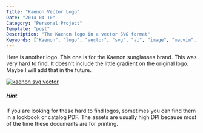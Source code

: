 ```yaml
---
Title: "Kaenon Vector Logo"
Date: "2014-04-10"
Category: "Personal Project"
Template: "post"
Description: "The Kaenon logo in a vector SVG format"
Keywords: ["Kaenon", "logo", "vector", "svg", "ai", "image", "macvim", "icon", "icns"]
---
```


Here is another logo. This one is for the Kaenon sunglasses brand. This was very hard to find. It doesn't include the little gradient on the original logo. Maybe I will add that in the future.

<div class="center">
  <a href="http://ohdoylerules.com/content/images/kaenon.svg" target="_blank"><img alt="kaenon svg vector" src="http://ohdoylerules.com/content/images/kaenon.svg" ></a>
</div>

##### Hint

If you are looking for these hard to find logos, sometimes you can find them in a lookbook or catalog PDF. The assets are usually high DPI because most of the time these documents are for printing.
